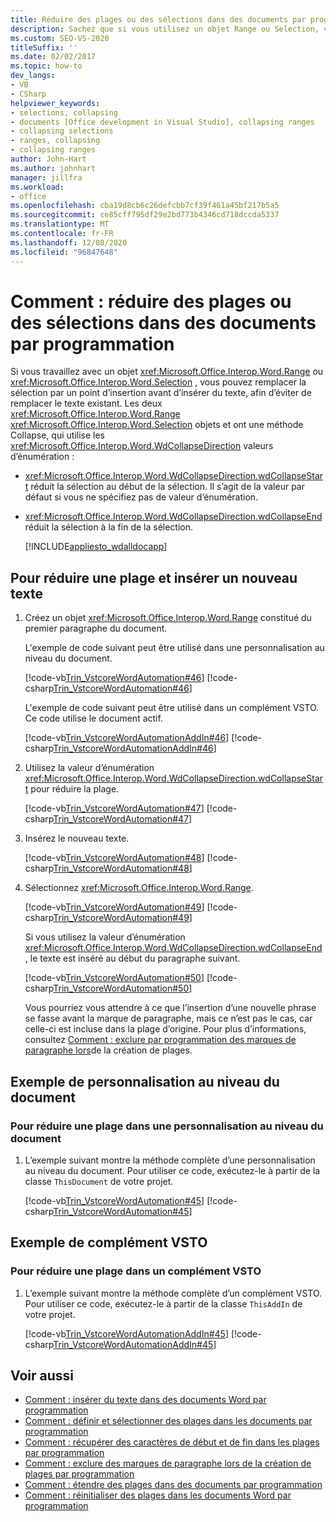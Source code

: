 ```yaml
---
title: Réduire des plages ou des sélections dans des documents par programmation
description: Sachez que si vous utilisez un objet Range ou Selection, vous souhaiterez peut-être remplacer la sélection par un point d’insertion avant d’insérer du texte.
ms.custom: SEO-VS-2020
titleSuffix: ''
ms.date: 02/02/2017
ms.topic: how-to
dev_langs:
- VB
- CSharp
helpviewer_keywords:
- selections, collapsing
- documents [Office development in Visual Studio], collapsing ranges
- collapsing selections
- ranges, collapsing
- collapsing ranges
author: John-Hart
ms.author: johnhart
manager: jillfra
ms.workload:
- office
ms.openlocfilehash: cba19d8cb6c26defcbb7cf39f461a45bf217b5a5
ms.sourcegitcommit: ce85cff795df29e2bd773b4346cd718dccda5337
ms.translationtype: MT
ms.contentlocale: fr-FR
ms.lasthandoff: 12/08/2020
ms.locfileid: "96847648"
---
```

# <a name="how-to-programmatically-collapse-ranges-or-selections-in-documents"></a>Comment : réduire des plages ou des sélections dans des documents par programmation
  Si vous travaillez avec un objet <xref:Microsoft.Office.Interop.Word.Range> ou <xref:Microsoft.Office.Interop.Word.Selection> , vous pouvez remplacer la sélection par un point d’insertion avant d’insérer du texte, afin d’éviter de remplacer le texte existant. Les deux <xref:Microsoft.Office.Interop.Word.Range> <xref:Microsoft.Office.Interop.Word.Selection> objets et ont une méthode Collapse, qui utilise les <xref:Microsoft.Office.Interop.Word.WdCollapseDirection> valeurs d’énumération :

- <xref:Microsoft.Office.Interop.Word.WdCollapseDirection.wdCollapseStart> réduit la sélection au début de la sélection. Il s’agit de la valeur par défaut si vous ne spécifiez pas de valeur d’énumération.

- <xref:Microsoft.Office.Interop.Word.WdCollapseDirection.wdCollapseEnd> réduit la sélection à la fin de la sélection.

  [!INCLUDE[appliesto_wdalldocapp](../vsto/includes/appliesto-wdalldocapp-md.md)]

## <a name="to-collapse-a-range-and-insert-new-text"></a>Pour réduire une plage et insérer un nouveau texte

1. Créez un objet <xref:Microsoft.Office.Interop.Word.Range> constitué du premier paragraphe du document.

    L'exemple de code suivant peut être utilisé dans une personnalisation au niveau du document.

    [!code-vb[Trin_VstcoreWordAutomation#46](../vsto/codesnippet/VisualBasic/Trin_VstcoreWordAutomationVB/ThisDocument.vb#46)]
    [!code-csharp[Trin_VstcoreWordAutomation#46](../vsto/codesnippet/CSharp/Trin_VstcoreWordAutomationCS/ThisDocument.cs#46)]

    L'exemple de code suivant peut être utilisé dans un complément VSTO. Ce code utilise le document actif.

    [!code-vb[Trin_VstcoreWordAutomationAddIn#46](../vsto/codesnippet/VisualBasic/Trin_VstcoreWordAutomationAddIn/ThisAddIn.vb#46)]
    [!code-csharp[Trin_VstcoreWordAutomationAddIn#46](../vsto/codesnippet/CSharp/Trin_VstcoreWordAutomationAddIn/ThisAddIn.cs#46)]

2. Utilisez la valeur d’énumération <xref:Microsoft.Office.Interop.Word.WdCollapseDirection.wdCollapseStart> pour réduire la plage.

    [!code-vb[Trin_VstcoreWordAutomation#47](../vsto/codesnippet/VisualBasic/Trin_VstcoreWordAutomationVB/ThisDocument.vb#47)]
    [!code-csharp[Trin_VstcoreWordAutomation#47](../vsto/codesnippet/CSharp/Trin_VstcoreWordAutomationCS/ThisDocument.cs#47)]

3. Insérez le nouveau texte.

    [!code-vb[Trin_VstcoreWordAutomation#48](../vsto/codesnippet/VisualBasic/Trin_VstcoreWordAutomationVB/ThisDocument.vb#48)]
    [!code-csharp[Trin_VstcoreWordAutomation#48](../vsto/codesnippet/CSharp/Trin_VstcoreWordAutomationCS/ThisDocument.cs#48)]

4. Sélectionnez <xref:Microsoft.Office.Interop.Word.Range>.

    [!code-vb[Trin_VstcoreWordAutomation#49](../vsto/codesnippet/VisualBasic/Trin_VstcoreWordAutomationVB/ThisDocument.vb#49)]
    [!code-csharp[Trin_VstcoreWordAutomation#49](../vsto/codesnippet/CSharp/Trin_VstcoreWordAutomationCS/ThisDocument.cs#49)]

   Si vous utilisez la valeur d’énumération <xref:Microsoft.Office.Interop.Word.WdCollapseDirection.wdCollapseEnd> , le texte est inséré au début du paragraphe suivant.

   [!code-vb[Trin_VstcoreWordAutomation#50](../vsto/codesnippet/VisualBasic/Trin_VstcoreWordAutomationVB/ThisDocument.vb#50)]
   [!code-csharp[Trin_VstcoreWordAutomation#50](../vsto/codesnippet/CSharp/Trin_VstcoreWordAutomationCS/ThisDocument.cs#50)]

   Vous pourriez vous attendre à ce que l’insertion d’une nouvelle phrase se fasse avant la marque de paragraphe, mais ce n’est pas le cas, car celle-ci est incluse dans la plage d’origine. Pour plus d’informations, consultez [Comment : exclure par programmation des marques de paragraphe lors](../vsto/how-to-programmatically-exclude-paragraph-marks-when-creating-ranges.md)de la création de plages.

## <a name="document-level-customization-example"></a>Exemple de personnalisation au niveau du document

### <a name="to-collapse-a-range-in-a-document-level-customization"></a>Pour réduire une plage dans une personnalisation au niveau du document

1. L’exemple suivant montre la méthode complète d’une personnalisation au niveau du document. Pour utiliser ce code, exécutez-le à partir de la classe `ThisDocument` de votre projet.

     [!code-vb[Trin_VstcoreWordAutomation#45](../vsto/codesnippet/VisualBasic/Trin_VstcoreWordAutomationVB/ThisDocument.vb#45)]
     [!code-csharp[Trin_VstcoreWordAutomation#45](../vsto/codesnippet/CSharp/Trin_VstcoreWordAutomationCS/ThisDocument.cs#45)]

## <a name="vsto-add-in-example"></a>Exemple de complément VSTO

### <a name="to-collapse-a-range-in-a-vsto-add-in"></a>Pour réduire une plage dans un complément VSTO

1. L’exemple suivant montre la méthode complète d’un complément VSTO. Pour utiliser ce code, exécutez-le à partir de la classe `ThisAddIn` de votre projet.

     [!code-vb[Trin_VstcoreWordAutomationAddIn#45](../vsto/codesnippet/VisualBasic/Trin_VstcoreWordAutomationAddIn/ThisAddIn.vb#45)]
     [!code-csharp[Trin_VstcoreWordAutomationAddIn#45](../vsto/codesnippet/CSharp/Trin_VstcoreWordAutomationAddIn/ThisAddIn.cs#45)]

## <a name="see-also"></a>Voir aussi
- [Comment : insérer du texte dans des documents Word par programmation](../vsto/how-to-programmatically-insert-text-into-word-documents.md)
- [Comment : définir et sélectionner des plages dans les documents par programmation](../vsto/how-to-programmatically-define-and-select-ranges-in-documents.md)
- [Comment : récupérer des caractères de début et de fin dans les plages par programmation](../vsto/how-to-programmatically-retrieve-start-and-end-characters-in-ranges.md)
- [Comment : exclure des marques de paragraphe lors de la création de plages par programmation](../vsto/how-to-programmatically-exclude-paragraph-marks-when-creating-ranges.md)
- [Comment : étendre des plages dans des documents par programmation](../vsto/how-to-programmatically-extend-ranges-in-documents.md)
- [Comment : réinitialiser des plages dans les documents Word par programmation](../vsto/how-to-programmatically-reset-ranges-in-word-documents.md)
